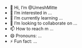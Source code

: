 - 👋 Hi, I’m @UmeshMitte
- 👀 I’m interested in ...
- 🌱 I’m currently learning ...
- 💞️ I’m looking to collaborate on ...
- 📫 How to reach m ...
- 😄 Pronouns: ...
- ⚡ Fun fact: ...

<!---
UmeshMitte/UmeshMitte is a ✨ special ✨ repository because its `README.md` (this file) appears on your GitHub profile.
You can click the Preview link to take a look at your changes.
--->
